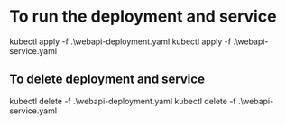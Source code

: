 # To run the deployment and service

kubectl apply -f .\webapi-deployment.yaml
kubectl apply -f .\webapi-service.yaml

## To delete deployment and service

kubectl delete -f .\webapi-deployment.yaml
kubectl delete -f .\webapi-service.yaml
